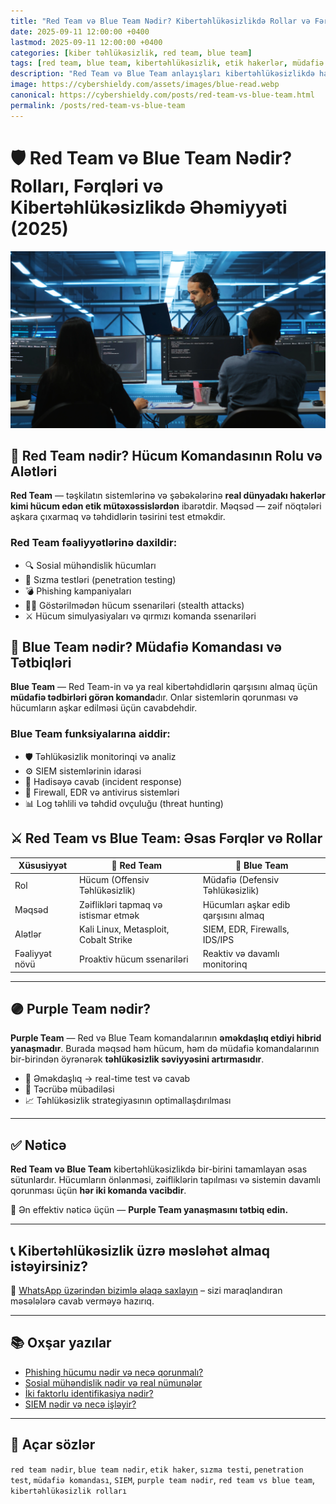 ```yaml
---
title: "Red Team və Blue Team Nədir? Kibertəhlükəsizlikdə Rollar və Fərqlər"
date: 2025-09-11 12:00:00 +0400
lastmod: 2025-09-11 12:00:00 +0400
categories: [kiber təhlükəsizlik, red team, blue team]
tags: [red team, blue team, kibertəhlükəsizlik, etik hakerlər, müdafiə komandası, hücum simulyasiyası, penetration testing, təhlükəsizlik testləri]
description: "Red Team və Blue Team anlayışları kibertəhlükəsizlikdə hansı rolu oynayır? Hücum və müdafiə komandalarının vəzifələri, yanaşmaları və aralarındakı əsas fərqləri öyrənin."
image: https://cybershieldy.com/assets/images/blue-read.webp
canonical: https://cybershieldy.com/posts/red-team-vs-blue-team.html
permalink: /posts/red-team-vs-blue-team
---
```



<!-- Structured data -->
<script type="application/ld+json">
{
  "@context": "https://schema.org",
  "@type": "BlogPosting",
  "headline": "Red Team və Blue Team Nədir? Rolları, Fərqləri və Kibertəhlükəsizlikdə Əhəmiyyəti (2025)",
  "description": "Red Team və Blue Team nədir? Etik hakerlər və müdafiə mütəxəssisləri kibertəhlükəsizlikdə hansı rolu oynayır? 2025-ci ilin aktual yanaşmaları ilə öyrənin.",
  "author": {
    "@type": "Person",
    "name": "Emin Savaylov"
  },
  "publisher": {
    "@type": "Organization",
    "name": "CyberShieldy",
    "logo": {
      "@type": "ImageObject",
      "url": "https://sizin-saytiniz.az/assets/images/logo.png"
    }
  },
  "datePublished": "2025-09-11T12:00:00+04:00",
  "dateModified": "2025-09-11T12:00:00+04:00",
  "image": "https://sizin-saytiniz.az/assets/images/read2.jpg",
  "mainEntityOfPage": {
    "@type": "WebPage",
    "@id": "https://sizin-saytiniz.az/posts/red-team-ve-blue-team-nedir.html"
  }
}
</script>

# 🛡️ Red Team və Blue Team Nədir? Rolları, Fərqləri və Kibertəhlükəsizlikdə Əhəmiyyəti (2025)

![Red Team və Blue Team Fərqləri](/assets/images/blue.webp "Red Team və Blue Team İş Prosesi")


## 🔴 Red Team nədir? Hücum Komandasının Rolu və Alətləri

**Red Team** — təşkilatın sistemlərinə və şəbəkələrinə **real dünyadakı hakerlər kimi hücum edən etik mütəxəssislərdən** ibarətdir. Məqsəd — zəif nöqtələri aşkara çıxarmaq və təhdidlərin təsirini test etməkdir.

### Red Team fəaliyyətlərinə daxildir:

- 🔍 Sosial mühəndislik hücumları  
- 🧠 Sızma testləri (penetration testing)  
- 💣 Phishing kampaniyaları  
- 🕵️‍♂️ Göstərilmədən hücum ssenariləri (stealth attacks)  
- ⚔️ Hücum simulyasiyaları və qırmızı komanda ssenariləri

## 🔵 Blue Team nədir? Müdafiə Komandası və Tətbiqləri

**Blue Team** — Red Team-in və ya real kibertəhdidlərin qarşısını almaq üçün **müdafiə tədbirləri görən komanda**dır. Onlar sistemlərin qorunması və hücumların aşkar edilməsi üçün cavabdehdir.

### Blue Team funksiyalarına aiddir:

- 🛡️ Təhlükəsizlik monitorinqi və analiz  
- ⚙️ SIEM sistemlərinin idarəsi  
- 🧯 Hadisəyə cavab (incident response)  
- 🧱 Firewall, EDR və antivirus sistemləri  
- 📊 Log təhlili və təhdid ovçuluğu (threat hunting)

## ⚔️ Red Team vs Blue Team: Əsas Fərqlər və Rollar

| Xüsusiyyət         | 🔴 Red Team                          | 🔵 Blue Team                           |
|-------------------|--------------------------------------|----------------------------------------|
| Rol               | Hücum (Offensiv Təhlükəsizlik)       | Müdafiə (Defensiv Təhlükəsizlik)       |
| Məqsəd            | Zəiflikləri tapmaq və istismar etmək | Hücumları aşkar edib qarşısını almaq   |
| Alətlər           | Kali Linux, Metasploit, Cobalt Strike| SIEM, EDR, Firewalls, IDS/IPS          |
| Fəaliyyət növü    | Proaktiv hücum ssenariləri           | Reaktiv və davamlı monitorinq          |

---

## 🟣 Purple Team nədir?

**Purple Team** — Red və Blue Team komandalarının **əməkdaşlıq etdiyi hibrid yanaşmadır**. Burada məqsəd həm hücum, həm də müdafiə komandalarının bir-birindən öyrənərək **təhlükəsizlik səviyyəsini artırmasıdır**.

- 🔄 Əməkdaşlıq → real-time test və cavab  
- 🧠 Təcrübə mübadiləsi  
- 📈 Təhlükəsizlik strategiyasının optimallaşdırılması

---

## ✅ Nəticə

**Red Team və Blue Team** kibertəhlükəsizlikdə bir-birini tamamlayan əsas sütunlardır. Hücumların önlənməsi, zəifliklərin tapılması və sistemin davamlı qorunması üçün **hər iki komanda vacibdir**.

🎯 Ən effektiv nəticə üçün — **Purple Team yanaşmasını tətbiq edin.**

---

## 📞 Kibertəhlükəsizlik üzrə məsləhət almaq istəyirsiniz?

💬 [WhatsApp üzərindən bizimlə əlaqə saxlayın](https://wa.me/994555182523?text=Salam,%20Red%20Team%20və%20Blue%20Team%20haqqında%20məlumat%20almaq%20istəyirəm) – sizi maraqlandıran məsələlərə cavab verməyə hazırıq.

---

## 📚 Oxşar yazılar

- [Phishing hücumu nədir və necə qorunmalı?](/posts/phishing-hucumu-nedir.html)  
- [Sosial mühəndislik nədir və real nümunələr](/posts/sosial-muhendislik-nedir.html)  
- [İki faktorlu identifikasiya nədir?](/posts/iki-faktorlu-identifikasiya)  
- [SIEM nədir və necə işləyir?](/posts/siem-nedir.html)

---

## 🔑 Açar sözlər

`red team nədir`, `blue team nədir`, `etik haker`, `sızma testi`, `penetration test`, `müdafiə komandası`, `SIEM`, `purple team nədir`, `red team vs blue team`, `kibertəhlükəsizlik rolları`
